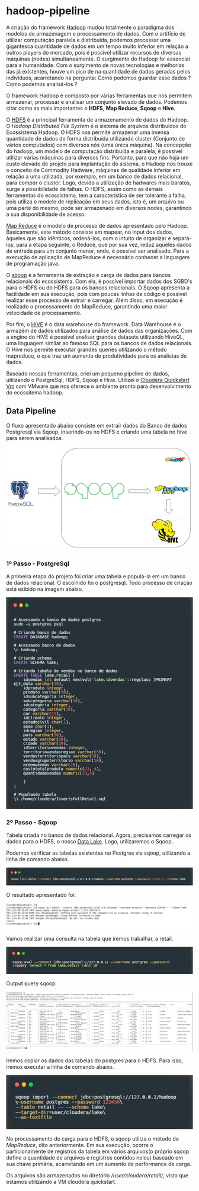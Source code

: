 # hadoop-pipeline

A criação do framework [Hadoop](https://hadoop.apache.org/) mudou totalmente o paradigma dos modelos de armazenagem e processamento de dados. Com o artifício de utilizar computação paralela e distribuída, podemos processar uma gigantesca quantidade de dados em um tempo muito inferior em relação a outros players do mercado, poís é possível utilizar recursos de diversas máquinas (nodes) simultaneamente. O surgimento do Hadoop foi essencial para a humanidade. Com o surgimento de novas tecnologias e melhorias das já existentes, houve um pico de na quantidade de dados geradas pelos individuos, acarretando na pergunta: Como podemos guardar esse dados ? Como podemos analisá-los ? 

O framework Hadoop é composto por várias ferramentas que nos permitem armazenar, processar e analisar um conjunto elevado de dados. Podemos citar como as mais importantes o **HDFS**, **Map Reduce**, **Sqoop** e **Hive**.

O [HDFS](https://hadoop.apache.org/docs/r1.2.1/hdfs_design.htm) é a principal ferramenta de armazenamento de dados do Hadoop. O *Hadoop Distributed File System* é o sistema de arquivos distribuidos do Ecossistema Hadoop. O HDFS nos permite armazenar uma imensa quantidade de dados de forma distribuída utilizando cluster (Conjunto de vários computados) com diversos nós (uma única máquina). Na concepção do hadoop, um modelo de computação distribuída e paralela, é possível utilizar várias máquinas para diversos fins. Portanto, para que não haja um custo elevado de projeto para implantação do sistema, o Hadoop nos trouxe o conceito de Commodity Hadware, máquinas de qualidade inferior em relação a uma utilizada, por exemplo, em um banco de dados relacional, para compor o cluster. Logo, devido a utilização de hadwares mais baratos, surge a possibilidade de falhas. O HDFS, assim como as demais ferramentas do ecossistema, tem a característica de ser tolerante a falha, pois utiliza o modelo de replicação em seus dados, isto é, um arquivo ou uma parte do mesmo, pode ser armazenado em diversos nodes, garantindo a sua disponibilidade de acesso.


[Map Reduce](https://hadoop.apache.org/docs/r1.2.1/mapred_tutorial.html#Purpose) é o modelo de processo de dados apresentado pelo Hadoop. Basicamente, este método consiste em  mapear, no input dos dados, àqueles que são idênticos, ordená-los, com o intuito de organizar e separá-los, para a etapa seguinte, o Reduce, que por sua vez, reduz aqueles dados de entrada para um conjunto menor, onde, é possível ser analisado. Para a execução de aplicação de MapReduce é necessário conhecer a linguagem de programação java. 

O [sqoop](https://sqoop.apache.org/) é a ferramenta de extração e carga de dados para bancos relacionais do ecossistema. Com ela, é possível importar dados dos SGBD's para o HDFS ou do HDFS para os bancos relacionais. O Sqoop apresenta a facilidade em sua execução, pois com poucas linhas de código é possível realizar esse processo de extrair e carregar. Além disso, em execução é realizado o processamento de MapReduce, garantindo uma maior velocidade de processamento.

Por fim, o [HIVE](https://hive.apache.org/) é o data warehouse do framework. Data Warehouse é o armazém de dados utilizados para análise de dados das organizações. Com a engine do HIVE é possível analisar grandes datasets utilizando HiveQL, uma linguagem similar ao famoso SQL para os bancos de dados relacionais. O Hive nos permite executar grandes queries utilizando o método mapreduce, o que traz um aumento de produtividade para os analistas de dados. 

Baseado nessas ferramentas, criei um pequeno pipeline de dados, utilizando o PostgreSql, HDFS, Sqoop e Hive. Utilizei o [Cloudera Quickstart Vm](https://docs.cloudera.com/documentation/enterprise/5-14-x/topics/cloudera_quickstart_vm.html) com VMware que nos oferece o ambiente pronto para desenvolvimento do ecossitema hadoop.

## Data Pipeline 

O fluxo apresentado abaixo consiste em extrair dados do Banco de dados Postgresql via Sqoop, inserindo-os no HDFS e criando uma tabela no hive para serem analisados.

![Data Pipeline](https://github.com/levisouuza/hadoop-pipeline/blob/master/HadoopFiles/hadoop-pipeline.PNG)

### 1º Passo - PostgreSql

A primeira etapa do projeto foi criar uma tabela e populá-la em um banco de dados relacional. O escolhido foi o postgresql. Todo processo de criação está exibido na imagem abaixo. 

![PostgreSQL](https://github.com/levisouuza/hadoop-pipeline/blob/master/HadoopFiles/Postgresql.png)

### 2º Passo - Sqoop

Tabela criada no banco de dados relacional. Agora, precisamos carregar os dados para o HDFS, o nosso [Data Lake](https://www.redhat.com/pt-br/topics/data-storage/what-is-a-data-lake). Logo, utilizaremos o Sqoop.

Podemos verificar as tabelas existentes no Postgres via sqoop, utilizando a linha de comando abaixo. 

![SqoopListTables](https://github.com/levisouuza/hadoop-pipeline/blob/master/HadoopFiles/SqoopListTables.png)

O resultado apresentado foi:

![SqoopOutputTable](https://github.com/levisouuza/hadoop-pipeline/blob/master/HadoopFiles/SqooplistTables.jpeg)

Vamos realizar uma consulta na tabela que iremos trabalhar, a retail. 

![SqoopQuery](https://github.com/levisouuza/hadoop-pipeline/blob/master/HadoopFiles/SqoopQuery.png)

Output query sqoop:

![SqoopQueryOutput](https://github.com/levisouuza/hadoop-pipeline/blob/master/HadoopFiles/SqoopQuery.jpeg)

Iremos copiar os dados das tabelas do postgres para o HDFS. Para isso, iremos executar a linha de comando abaixo.

![Sqoopimport](https://github.com/levisouuza/hadoop-pipeline/blob/master/HadoopFiles/SqoopImport.png)

No processamento de carga para o HDFS, o sqoop utiliza o método de *MapReduce*, dito anteriormente. Em sua execução, ocorre o particionamente de registros da tabela em vários arquivos(o próprio sqoop define a quantidade de arquivos e registros contidos neles) baseado em sua chave primária, acarretando em um aumento de performance de carga. 

Os arquivos são armazenados no diretório */user/cloudera/retail/*, visto que estamos utilizando a VM cloudera quickstart.
